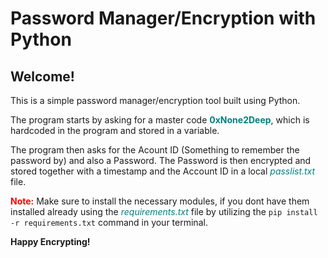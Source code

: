 # Password Manager/Encryption with Python

## Welcome!

This is a simple password manager/encryption tool built using Python.

The program starts by asking for a master code <span style=' color:teal'>**0xNone2Deep**</span>, which is hardcoded in the program and stored in a variable.

The program then asks for the Acount ID (Something to remember the password by) and also a Password. The Password is then encrypted and stored together with a timestamp and the Account ID in a local <span style=' color:teal'>_passlist.txt_</span> file.

<span style=' color:red'>**Note:**</span>
Make sure to install the necessary modules, if you dont have them installed already using the <span style=' color:teal'>_requirements.txt_</span> file by utilizing the `pip install -r requirements.txt` command in your terminal.

**Happy Encrypting!**
